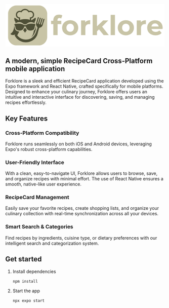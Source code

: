 ![Owl and Fork Logo](assets/images/forklore-logo.png)

## A modern, simple RecipeCard Cross-Platform mobile application
Forklore is a sleek and efficient RecipeCard application developed using the Expo framework and React Native, crafted specifically for mobile platforms. Designed to enhance your culinary journey, Forklore offers users an intuitive and interactive interface for discovering, saving, and managing recipes effortlessly.

## Key Features

### Cross-Platform Compatibility
Forklore runs seamlessly on both iOS and Android devices, leveraging Expo's robust cross-platform capabilities.

### User-Friendly Interface
With a clean, easy-to-navigate UI, Forklore allows users to browse, save, and organize recipes with minimal effort. The use of React Native ensures a smooth, native-like user experience.

### RecipeCard Management
Easily save your favorite recipes, create shopping lists, and organize your culinary collection with real-time synchronization across all your devices.

### Smart Search & Categories
Find recipes by ingredients, cuisine type, or dietary preferences with our intelligent search and categorization system.

## Get started

1. Install dependencies

   ```bash
   npm install
   ```

2. Start the app

   ```bash
   npx expo start
   ```

